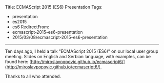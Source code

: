 Title: ECMAScript 2015 (ES6) Presentation
Tags:
  - presentation
  - es2015
  - es6
RedirectFrom:
  - ecmascript-2015-es6-presentation
  - 2015/03/08/ecmascript-2015-es6-presentation
---

Ten days ago, I held a talk "ECMAScript 2015 (ES6)" on our local user group meeting. Slides on English and Serbian language, with examples, can be found here: [http://miroslavpopovic.github.io/ecmascript6/](http://miroslavpopovic.github.io/ecmascript6/).

Thanks to all who attended.

